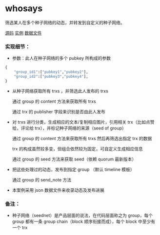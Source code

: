 # whosays

筛选某人在多个种子网络的动态，并转发到自定义的种子网络。


[源码](./whosays.py)
[实例](./doit.py)
[数据文件](./huoju_says.json)


### 实现细节：

- 参数：此人在种子网络的多个 pubkey 所构成的参数

```python
{
    "group_id1":["pubkey1","pubkey2"],
    "group_id2":["pubkey3","pubkey4"],
}
```

- 从种子网络获取所有 trxs ，并筛选此人发布的 trxs

    通过 group 的 content 方法来获取所有 trxs

    通过 trx 的 publisher 字段来识别是否由此人发布

- 对 trxs 进行分类，生成相应的文本/复制相应图片，引用相关 trx（比如点赞给，评论给 trx），并标记种子网络的来源（seed of group）

    通过 group 的 content 方法来获取所有 trxs 然后再筛选出指定 trx 的数据

    trx 的构成虽然较多变，但组合依然较为固定，可自定义生成相应信息
    
    通过 group 的 seed 方法来获取 seed（依赖 quorum 最新版本）

- 把这些处理过的动态，发布到指定 group （默认 timeline 模板）

    通过 group 的 send_note 方法

- 本案例采用 json 数据文件来收录动态及发布进展


### 备注：

- 种子网络（seednet）是产品层面的说法，在代码层面称之为 group，每个 group 都有一条 group chain（block 顺序衔接而成），每个 block 中至少有一个 trx 

